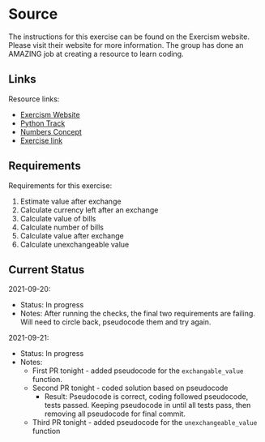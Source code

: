 # Source

The instructions for this exercise can be found on the Exercism website. Please visit their website for more information. The group has done an AMAZING job at creating a resource to learn coding.

## Links

Resource links:

- [Exercism Website](https://exercism.org/)
- [Python Track](https://exercism.org/tracks/python)
- [Numbers Concept](https://exercism.org/tracks/python/concepts/numbers)
- [Exercise link](https://exercism.org/tracks/python/exercises/currency-exchange)

## Requirements

Requirements for this exercise:

1. Estimate value after exchange
2. Calculate currency left after an exchange
3. Calculate value of bills
4. Calculate number of bills
5. Calculate value after exchange
6. Calculate unexchangeable value

## Current Status

2021-09-20:

- Status: In progress
- Notes: After running the checks, the final two requirements are failing. Will need to circle back, pseudocode them and try again.

2021-09-21:

- Status: In progress
- Notes:
  - First PR tonight - added pseudocode for the `exchangable_value` function.
  - Second PR tonight - coded solution based on pseudocode
    - Result: Pseudocode is correct, coding followed pseudocode, tests passed. Keeping pseudocode in until all tests pass, then removing all pseudocode for final commit.
  - Third PR tonight - added pseudocode for the `unexchangeable_value` function
